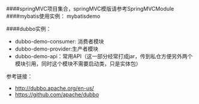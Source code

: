 ####springMVC项目集合，springMVC模版请参考SpringMVCModule
####mybatis使用实例：
mybatisdemo

####dubbo实例：
- dubbo-demo-consumer: 消费者模块
- dubbo-demo-provider:生产者模块
- dubbo-demo-api：常用API（这一部分经常打成jar，传到私仓方便另外两个模块引用，同时这个模块不需要启动类，只是实体包）

参考链接：
- http://dubbo.apache.org/en-us/
- https://github.com/apache/dubbo
